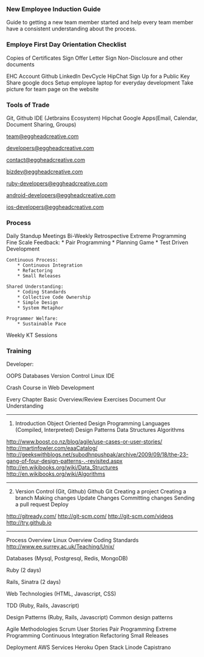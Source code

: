 ### New Employee Induction Guide
Guide to getting a new team member started and help every team member have a consistent understanding about the process.

### Employe First Day Orientation Checklist
Copies of Certificates
Sign Offer Letter
Sign Non-Disclosure and other documents

EHC Account
Github
LinkedIn
DevCycle
HipChat
Sign Up for a Public Key
Share google docs
Setup employee laptop for everyday development
Take picture for team page on the website

### Tools of Trade
Git, Github
IDE (Jetbrains Ecosystem)
Hipchat
Google Apps(Email, Calendar, Document Sharing, Groups)

team@eggheadcreative.com

developers@eggheadcreative.com

contact@eggheadcreative.com

bizdev@eggheadcreative.com

ruby-developers@eggheadcreative.com

android-developers@eggheadcreative.com

ios-developers@eggheadcreative.com

### Process
Daily Standup Meetings
Bi-Weekly Retrospective
Extreme Programming
	Fine Scale Feedback:
		* Pair Programming
		* Planning Game
		* Test Driven Development

	Continuous Process:
		* Continuous Integration
		* Refactoring
		* Small Releases

	Shared Understanding:
		* Coding Standards
		* Collective Code Ownership
		* Simple Design
		* System Metaphor

	Programmer Welfare:
		* Sustainable Pace

Weekly KT Sessions

### Training

Developer:

OOPS
Databases
Version Control
Linux
IDE


Crash Course in Web Development

Every Chapter
Basic Overview/Review
Exercises
Document Our Understanding

-------
1. Introduction
Object Oriented Design
Programming Languages (Compiled, Interpreted)
Design Patterns
Data Structures
Algorithms

http://www.boost.co.nz/blog/agile/use-cases-or-user-stories/
http://martinfowler.com/eaaCatalog/
http://geekswithblogs.net/subodhnpushpak/archive/2009/09/18/the-23-gang-of-four-design-patterns-.-revisited.aspx
http://en.wikibooks.org/wiki/Data_Structures
http://en.wikibooks.org/wiki/Algorithms

-----------
2. Version Control (Git, Github)
Github
Git
Creating a project
Creating a branch
Making changes
Update Changes
Committing changes
Sending a pull request
Deploy

http://gitready.com/
http://git-scm.com/
http://git-scm.com/videos
http://try.github.io

----------




Process Overview
Linux Overview
Coding Standards
http://www.ee.surrey.ac.uk/Teaching/Unix/


Databases (Mysql, Postgresql, Redis, MongoDB)

Ruby (2 days)

Rails, Sinatra (2 days)

Web Technologies (HTML, Javascript, CSS)

TDD (Ruby, Rails, Javascript)

Design Patterns (Ruby, Rails, Javascript)
Common design patterns

Agile Methodologies
Scrum
User Stories
Pair Programming
Extreme Programming
Continuous Integration
Refactoring
Small Releases

Deployment
AWS Services
Heroku
Open Stack
Linode
Capistrano



